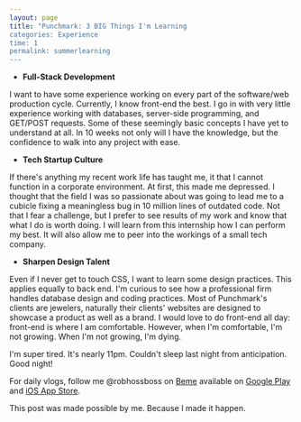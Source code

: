 ```yaml
---
layout: page
title: "Punchmark: 3 BIG Things I'm Learning
categories: Experience
time: 1
permalink: summerlearning
---
```


* **Full-Stack Development**

I want to have some experience working on every part of the software/web production cycle. Currently, I know front-end the best. I go in with very little experience working with databases, server-side programming, and GET/POST requests. Some of these seemingly basic concepts I have yet to understand at all. In 10 weeks not only will I have the knowledge, but the confidence to walk into any project with ease.

* **Tech Startup Culture**

If there's anything my recent work life has taught me, it that I cannot function in a corporate environment. At first, this made me depressed. I thought that the field I was so passionate about was going to lead me to a cubicle fixing a meaningless bug in 10 million lines of outdated code. Not that I fear a challenge, but I prefer to see results of my work and know that what I do is worth doing. I will learn from this internship how I can perform my best. It will also allow me to peer into the workings of a small tech company.

* **Sharpen Design Talent**

Even if I never get to touch CSS, I want to learn some design practices. This applies equally to back end. I'm curious to see how a professional firm handles database design and coding practices. Most of Punchmark's clients are jewelers, naturally their clients' websites are designed to showcase a product as well as a brand. I would love to do front-end all day: front-end is where I am comfortable. However, when I'm comfortable, I'm not growing. When I'm not growing, I'm dying.

I'm super tired. It's nearly 11pm. Couldn't sleep last night from anticipation. Good night!

For daily vlogs, follow me @robhossboss on [Beme](https://beme.com) available on [Google Play](https://play.google.com/store/apps/details?id=com.beme.android) and [iOS App Store](https://geo.itunes.apple.com/us/app/beme-share-video.-honestly./id1005178547?mt=8).

This post was made possible by me.
Because I made it happen.
